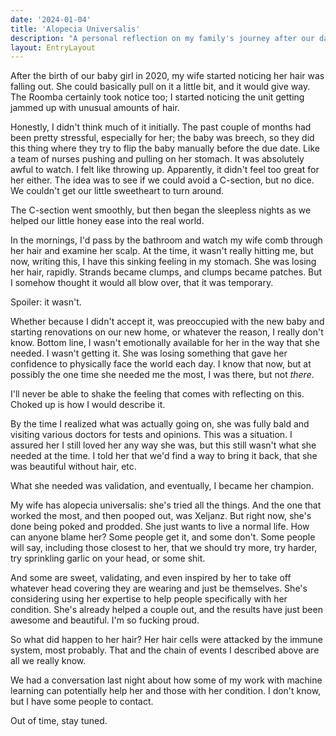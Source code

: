 ```yaml
---
date: '2024-01-04'
title: 'Alopecia Universalis'
description: "A personal reflection on my family's journey after our daughter's birth in 2020, detailing my wife's struggle with alopecia universalis and our learnings about support, resilience, and hope."
layout: EntryLayout
---
```


After the birth of our baby girl in 2020, my wife started noticing her hair was falling out. She could basically pull on it a little bit, and it would give way. The Roomba certainly took notice too; I started noticing the unit getting jammed up with unusual amounts of hair.

Honestly, I didn't think much of it initially. The past couple of months had been pretty stressful, especially for her; the baby was breech, so they did this thing where they try to flip the baby manually before the due date. Like a team of nurses pushing and pulling on her stomach. It was absolutely awful to watch. I felt like throwing up. Apparently, it didn't feel too great for her either. The idea was to see if we could avoid a C-section, but no dice. We couldn't get our little sweetheart to turn around.

The C-section went smoothly, but then began the sleepless nights as we helped our little honey ease into the real world.

In the mornings, I'd pass by the bathroom and watch my wife comb through her hair and examine her scalp. At the time, it wasn't really hitting me, but now, writing this, I have this sinking feeling in my stomach. She was losing her hair, rapidly. Strands became clumps, and clumps became patches. But I somehow thought it would all blow over, that it was temporary.

Spoiler: it wasn't.

Whether because I didn't accept it, was preoccupied with the new baby and starting renovations on our new home, or whatever the reason, I really don't know. Bottom line, I wasn't emotionally available for her in the way that she needed. I wasn't getting it. She was losing something that gave her confidence to physically face the world each day. I know that now, but at possibly the one time she needed me the most, I was there, but not _there_.

I'll never be able to shake the feeling that comes with reflecting on this. Choked up is how I would describe it.

By the time I realized what was actually going on, she was fully bald and visiting various doctors for tests and opinions. This was a situation. I assured her I still loved her any way she was, but this still wasn't what she needed at the time. I told her that we'd find a way to bring it back, that she was beautiful without hair, etc.

What she needed was validation, and eventually, I became her champion.

My wife has alopecia universalis: she's tried all the things. And the one that worked the most, and then pooped out, was Xeljanz. But right now, she's done being poked and prodded. She just wants to live a normal life. How can anyone blame her? Some people get it, and some don't. Some people will say, including those closest to her, that we should try more, try harder, try sprinkling garlic on your head, or some shit.

And some are sweet, validating, and even inspired by her to take off whatever head covering they are wearing and just be themselves. She's considering using her expertise to help people specifically with her condition. She's already helped a couple out, and the results have just been awesome and beautiful. I'm so fucking proud.

So what did happen to her hair? Her hair cells were attacked by the immune system, most probably. That and the chain of events I described above are all we really know.

We had a conversation last night about how some of my work with machine learning can potentially help her and those with her condition. I don't know, but I have some people to contact.

Out of time, stay tuned.



